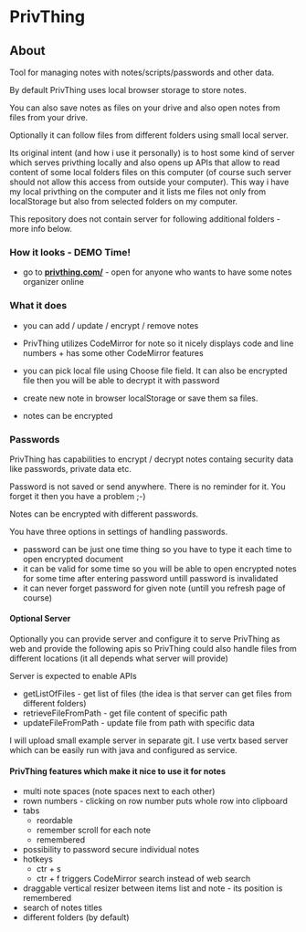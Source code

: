 # PrivThing

## About

Tool for managing notes with notes/scripts/passwords and other data. 

By default PrivThing uses local browser storage to store notes.

You can also save notes as files on your drive and also open notes from files from your drive.

Optionally it can follow files from different folders using small local server.

Its original intent (and how i use it personally) is to host some kind of server which serves privthing locally and also opens up APIs that allow to read content of some local folders files on this computer (of course such server should not allow this access from outside your computer).
This way i have my local privthing on the computer and it lists me files not only from localStorage but also from selected folders on my computer.

This repository does not contain server for following additional folders - more info below.

### How it looks - DEMO Time!

- go to  **<a href="https://privthing.com/" target="_blank">privthing.com/</a>** - open for anyone who wants to have some notes organizer online

### What it does

- you can add / update / encrypt / remove notes

- PrivThing utilizes CodeMirror for note so it nicely displays code and line numbers + has some other CodeMirror features

- you can pick local file using Choose file field. It can also be encrypted file then you will be able to decrypt it with password

- create new note in browser localStorage or save them sa files. 

- notes can be encrypted

### Passwords

PrivThing has capabilities to encrypt / decrypt notes containg security data like passwords, private data etc.

Password is not saved or send anywhere. There is no reminder for it. You forget it then you have a problem ;-)

Notes can be encrypted with different passwords. 

You have three options in settings of handling passwords.
 - password can be just one time thing so you have to type it each time to open encrypted document
 - it can be valid for some time so you will be able to open encrypted notes for some time after entering password untill password is invalidated
 - it can never forget password for given note (untill you refresh page of course)

#### Optional Server

Optionally you can provide server and configure it to serve PrivThing as web and provide the following apis so PrivThing could also handle files from different locations (it all depends what server will provide)

Server is expected to enable APIs 
- getListOfFiles - get list of files (the idea is that server can get files from different folders)
- retrieveFileFromPath - get file content of specific path
- updateFileFromPath - update file from path with specific data

I will upload small example server in separate git. I use vertx based server which can be easily run with java and configured as service.

#### PrivThing features which make it nice to use it for notes

- multi note spaces (note spaces next to each other)
- rown numbers - clicking on row number puts whole row into clipboard
- tabs
  - reordable
  - remember scroll for each note
  - remembered
- possibility to password secure individual notes
- hotkeys
  - ctr + s
  - ctr + f triggers CodeMirror search instead of web search
- draggable vertical resizer between items list and note - its position is remembered
- search of notes titles
- different folders (by default)
